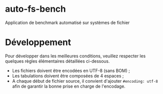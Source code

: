auto-fs-bench
=============

Application de benchmark automatisé sur systèmes de fichier

# Développement

Pour développer dans les meilleures conditions, veuillez respecter les quelques
règles élémentaires détaillées ci-dessous.

* Les fichiers doivent être encodées en UTF-8 (sans BOM) ;
* Les tabulations doivent être composées de 4 espaces ;
* A chaque début de fichier source, il convient d'ajouter `#encoding: utf-8` afin
de garantir la bonne prise en charge de l'encodage.
